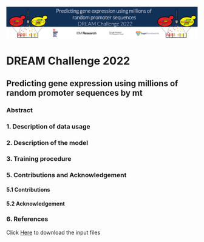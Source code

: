 

![alt text](banner.png)

# DREAM Challenge 2022

## Predicting gene expression using millions of random promoter sequences by mt

### Abstract

### 1. Description of data usage

### 2. Description of the model

### 3. Training procedure

### 5. Contributions and Acknowledgement
#### 5.1 Contributions

#### 5.2 Acknowledgement

### 6. References

Click <a href="https://drive.google.com/drive/folders/1aziagRaXilzBIo1VwjQDkXi9kDMovmDn?usp=sharing">Here</a> to download the input files

